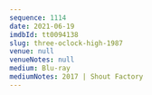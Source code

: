 ```yaml
---
sequence: 1114
date: 2021-06-19
imdbId: tt0094138
slug: three-oclock-high-1987
venue: null
venueNotes: null
medium: Blu-ray
mediumNotes: 2017 | Shout Factory
---
```

